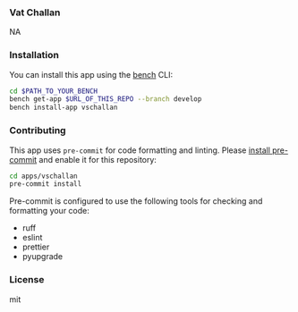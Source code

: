 ### Vat Challan

NA

### Installation

You can install this app using the [bench](https://github.com/frappe/bench) CLI:

```bash
cd $PATH_TO_YOUR_BENCH
bench get-app $URL_OF_THIS_REPO --branch develop
bench install-app vschallan
```

### Contributing

This app uses `pre-commit` for code formatting and linting. Please [install pre-commit](https://pre-commit.com/#installation) and enable it for this repository:

```bash
cd apps/vschallan
pre-commit install
```

Pre-commit is configured to use the following tools for checking and formatting your code:

- ruff
- eslint
- prettier
- pyupgrade

### License

mit
